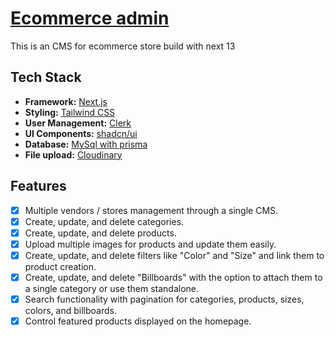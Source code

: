 # [Ecommerce admin](https://ecommerce-admin-ten-coral.vercel.app/43ecfc5d-554f-4045-8190-50144ebad006/products)

This is an CMS for ecommerce store build with next 13

## Tech Stack

- **Framework:** [Next.js](https://nextjs.org)
- **Styling:** [Tailwind CSS](https://tailwindcss.com)
- **User Management:** [Clerk](https://clerk.com)
- **UI Components:** [shadcn/ui](https://ui.shadcn.com)
- **Database:** [MySql with prisma](https://prisma.io)
- **File upload:** [Cloudinary](https://cloudinary.com/)

## Features

- [x] Multiple vendors / stores management through a single CMS.
- [x] Create, update, and delete categories.
- [x] Create, update, and delete products.
- [x] Upload multiple images for products and update them easily.
- [x] Create, update, and delete filters like "Color" and "Size" and link them to product creation.
- [x] Create, update, and delete "Billboards" with the option to attach them to a single category or use them standalone.
- [x] Search functionality with pagination for categories, products, sizes, colors, and billboards.
- [x] Control featured products displayed on the homepage.
